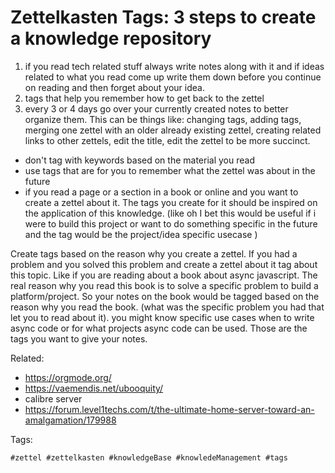 # Zettelkasten Tags: 3 steps to create a knowledge repository

1. if you read tech related stuff always write notes along with it and if ideas related to what you read come up write them down before you continue on reading and then forget about your idea.
2. tags that help you remember how to get back to the zettel
3. every 3 or 4 days go over your currently created notes to better organize them. This can be things like: changing tags, adding tags, merging one zettel with an older already existing zettel, creating related links to other zettels, edit the title, edit the zettel to be more succinct.

* don't tag with keywords based on the material you read
* use tags that are for you to remember what the zettel was about in the future
* if you read a page or a section in a book or online and you want to create a zettel about it. The tags you create for it should be inspired on the application of this knowledge. (like oh I bet this would be useful if i were to build this project or want to do something specific in the future and the tag would be the project/idea specific usecase )

Create tags based on the reason why you create a zettel. If you had a problem and you solved this problem and create a zettel about it tag about this topic. Like if you are reading about a book about async javascript. The real reason why you read this book is to solve a specific problem to build a platform/project. So your notes on the book would be tagged based on the reason why you read the book. (what was the specific problem you had that let you to read about it). you might know specific use cases when to write async code or for what projects async code can be used. Those are the tags you want to give your notes.

Related:

* https://orgmode.org/
* https://vaemendis.net/ubooquity/
* calibre server
* https://forum.level1techs.com/t/the-ultimate-home-server-toward-an-amalgamation/179988

Tags:

    #zettel #zettelkasten #knowledgeBase #knowledeManagement #tags
